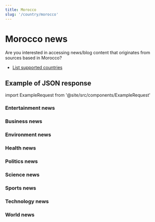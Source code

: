 ```yaml
---
title: Morocco
slug: '/country/morocco'
---
```


# Morocco news

Are you interested in accessing news/blog content that originates from sources based in Morocco?

- [List supported countries](/get-articles/countries)

## Example of JSON response

import ExampleRequest from '@site/src/components/ExampleRequest'

### Entertainment news
<ExampleRequest url="https://apitube.io/v1/news/articles?limit=2&category=news/Arts_and_Entertainment&language=ma"></ExampleRequest>

### Business news
<ExampleRequest url="https://apitube.io/v1/news/articles?limit=2&category=news/Business&language=ma"></ExampleRequest>

### Environment news
<ExampleRequest url="https://apitube.io/v1/news/articles?limit=2&category=news/Environment&language=ma"></ExampleRequest>

### Health news
<ExampleRequest url="https://apitube.io/v1/news/articles?limit=2&category=news/Health&language=ma"></ExampleRequest>

### Politics news
<ExampleRequest url="https://apitube.io/v1/news/articles?limit=2&category=news/Politics&language=ma"></ExampleRequest>

### Science news
<ExampleRequest url="https://apitube.io/v1/news/articles?limit=2&category=news/Science&language=ma"></ExampleRequest>

### Sports news
<ExampleRequest url="https://apitube.io/v1/news/articles?limit=2&category=news/Sports&language=ma"></ExampleRequest>

### Technology news
<ExampleRequest url="https://apitube.io/v1/news/articles?limit=2&category=news/Technology&language=ma"></ExampleRequest>

### World news
<ExampleRequest url="https://apitube.io/v1/news/articles?limit=2&category=news/World&language=ma"></ExampleRequest>
